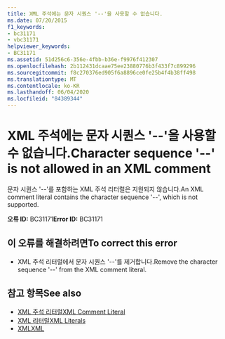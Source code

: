 ```yaml
---
title: XML 주석에는 문자 시퀀스 '--'을 사용할 수 없습니다.
ms.date: 07/20/2015
f1_keywords:
- bc31171
- vbc31171
helpviewer_keywords:
- BC31171
ms.assetid: 51d256c6-356e-4fbb-b36e-f9976f412307
ms.openlocfilehash: 2b112431dcaae75ee23880776b3f433f7c899296
ms.sourcegitcommit: f8c270376ed905f6a8896ce0fe25b4f4b38ff498
ms.translationtype: MT
ms.contentlocale: ko-KR
ms.lasthandoff: 06/04/2020
ms.locfileid: "84389344"
---
```

# <a name="character-sequence----is-not-allowed-in-an-xml-comment"></a><span data-ttu-id="c160f-102">XML 주석에는 문자 시퀀스 '--'을 사용할 수 없습니다.</span><span class="sxs-lookup"><span data-stu-id="c160f-102">Character sequence '--' is not allowed in an XML comment</span></span>
<span data-ttu-id="c160f-103">문자 시퀀스 '--'를 포함하는 XML 주석 리터럴은 지원되지 않습니다.</span><span class="sxs-lookup"><span data-stu-id="c160f-103">An XML comment literal contains the character sequence '--', which is not supported.</span></span>  
  
 <span data-ttu-id="c160f-104">**오류 ID:** BC31171</span><span class="sxs-lookup"><span data-stu-id="c160f-104">**Error ID:** BC31171</span></span>  
  
## <a name="to-correct-this-error"></a><span data-ttu-id="c160f-105">이 오류를 해결하려면</span><span class="sxs-lookup"><span data-stu-id="c160f-105">To correct this error</span></span>  
  
- <span data-ttu-id="c160f-106">XML 주석 리터럴에서 문자 시퀀스 '--'를 제거합니다.</span><span class="sxs-lookup"><span data-stu-id="c160f-106">Remove the character sequence '--' from the XML comment literal.</span></span>  
  
## <a name="see-also"></a><span data-ttu-id="c160f-107">참고 항목</span><span class="sxs-lookup"><span data-stu-id="c160f-107">See also</span></span>

- [<span data-ttu-id="c160f-108">XML 주석 리터럴</span><span class="sxs-lookup"><span data-stu-id="c160f-108">XML Comment Literal</span></span>](../language-reference/xml-literals/xml-comment-literal.md)
- [<span data-ttu-id="c160f-109">XML 리터럴</span><span class="sxs-lookup"><span data-stu-id="c160f-109">XML Literals</span></span>](../language-reference/xml-literals/index.md)
- [<span data-ttu-id="c160f-110">XML</span><span class="sxs-lookup"><span data-stu-id="c160f-110">XML</span></span>](../programming-guide/language-features/xml/index.md)
